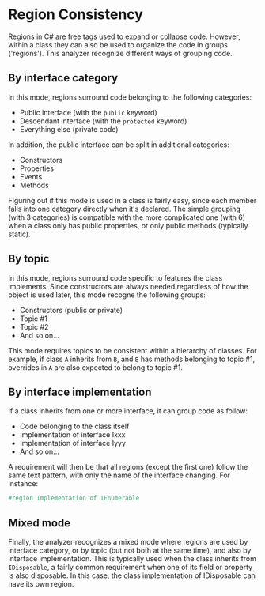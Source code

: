 # Region Consistency

Regions in C# are free tags used to expand or collapse code. However, within a class they can also be used to organize the code in groups ('regions'). This analyzer recognize different ways of grouping code.

## By interface category

In this mode, regions surround code belonging to the following categories:

+ Public interface (with the `public` keyword)
+ Descendant interface (with the `protected` keyword)
+ Everything else (private code)

In addition, the public interface can be split in additional categories:

+ Constructors
+ Properties
+ Events
+ Methods

Figuring out if this mode is used in a class is fairly easy, since each member falls into one category directly when it's declared. The simple grouping (with 3 categories) is compatible with the more complicated one (with 6) when a class only has public properties, or only public methods (typically static).

## By topic

In this mode, regions surround code specific to features the class implements. Since constructors are always needed regardless of how the object is used later, this mode recogne the following groups:

+ Constructors (public or private)
+ Topic #1
+ Topic #2
+ And so on...

This mode requires topics to be consistent within a hierarchy of classes. For example, if class `A` inherits from `B`, and `B` has methods belonging to topic #1, overrides in `A` are also expected to belong to topic #1.

## By interface implementation

If a class inherits from one or more interface, it can group code as follow:

+ Code belonging to the class itself
+ Implementation of interface Ixxx
+ Implementation of interface Iyyy
+ And so on...

A requirement will then be that all regions (except the first one) follow the same text pattern, with only the name of the interface changing. For instance:

````csharp
#region Implementation of IEnumerable
````

## Mixed mode

Finally, the analyzer recognizes a mixed mode where regions are used by interface category, or by topic (but not both at the same time), and also by interface implementation. This is typically used when the class inherits from `IDisposable`, a fairly common requirement when one of its field or property is also disposable. In this case, the class implementation of IDisposable can have its own region.
 